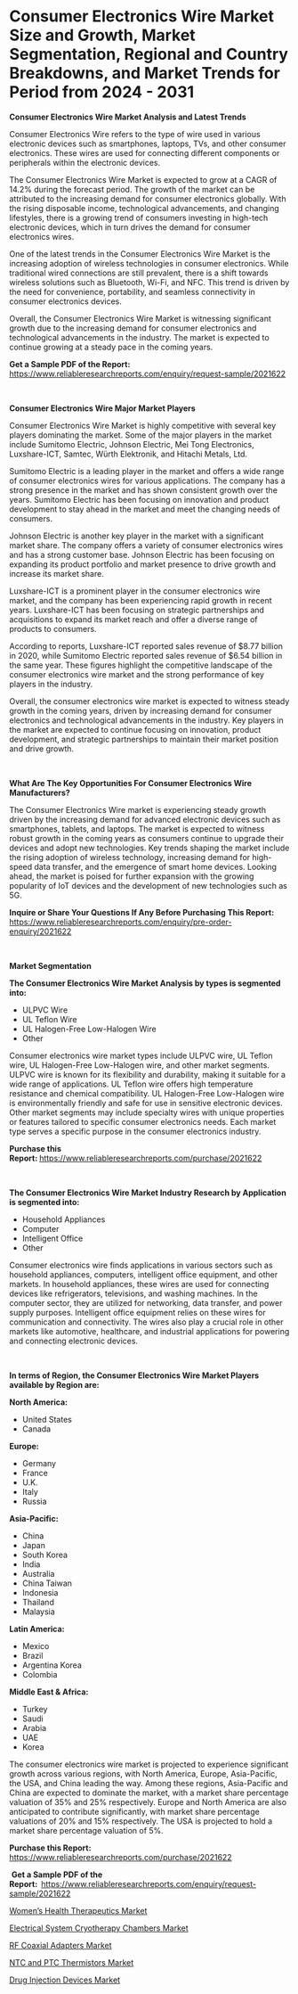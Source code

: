 <p><h1>Consumer Electronics Wire Market Size and Growth, Market Segmentation, Regional and Country Breakdowns, and Market Trends for Period from 2024 -  2031</h1></p><p><strong>Consumer Electronics Wire Market Analysis and Latest Trends</strong></p>
<p><p>Consumer Electronics Wire refers to the type of wire used in various electronic devices such as smartphones, laptops, TVs, and other consumer electronics. These wires are used for connecting different components or peripherals within the electronic devices.</p><p>The Consumer Electronics Wire Market is expected to grow at a CAGR of 14.2% during the forecast period. The growth of the market can be attributed to the increasing demand for consumer electronics globally. With the rising disposable income, technological advancements, and changing lifestyles, there is a growing trend of consumers investing in high-tech electronic devices, which in turn drives the demand for consumer electronics wires.</p><p>One of the latest trends in the Consumer Electronics Wire Market is the increasing adoption of wireless technologies in consumer electronics. While traditional wired connections are still prevalent, there is a shift towards wireless solutions such as Bluetooth, Wi-Fi, and NFC. This trend is driven by the need for convenience, portability, and seamless connectivity in consumer electronics devices.</p><p>Overall, the Consumer Electronics Wire Market is witnessing significant growth due to the increasing demand for consumer electronics and technological advancements in the industry. The market is expected to continue growing at a steady pace in the coming years.</p></p>
<p><strong>Get a Sample PDF of the Report:&nbsp;</strong> <a href="https://www.reliableresearchreports.com/enquiry/request-sample/2021622">https://www.reliableresearchreports.com/enquiry/request-sample/2021622</a></p>
<p>&nbsp;</p>
<p><strong>Consumer Electronics Wire Major Market Players</strong></p>
<p><p>Consumer Electronics Wire Market is highly competitive with several key players dominating the market. Some of the major players in the market include Sumitomo Electric, Johnson Electric, Mei Tong Electronics, Luxshare-ICT, Samtec, Würth Elektronik, and Hitachi Metals, Ltd.</p><p>Sumitomo Electric is a leading player in the market and offers a wide range of consumer electronics wires for various applications. The company has a strong presence in the market and has shown consistent growth over the years. Sumitomo Electric has been focusing on innovation and product development to stay ahead in the market and meet the changing needs of consumers.</p><p>Johnson Electric is another key player in the market with a significant market share. The company offers a variety of consumer electronics wires and has a strong customer base. Johnson Electric has been focusing on expanding its product portfolio and market presence to drive growth and increase its market share.</p><p>Luxshare-ICT is a prominent player in the consumer electronics wire market, and the company has been experiencing rapid growth in recent years. Luxshare-ICT has been focusing on strategic partnerships and acquisitions to expand its market reach and offer a diverse range of products to consumers.</p><p>According to reports, Luxshare-ICT reported sales revenue of $8.77 billion in 2020, while Sumitomo Electric reported sales revenue of $6.54 billion in the same year. These figures highlight the competitive landscape of the consumer electronics wire market and the strong performance of key players in the industry. </p><p>Overall, the consumer electronics wire market is expected to witness steady growth in the coming years, driven by increasing demand for consumer electronics and technological advancements in the industry. Key players in the market are expected to continue focusing on innovation, product development, and strategic partnerships to maintain their market position and drive growth.</p></p>
<p>&nbsp;</p>
<p><strong>What Are The Key Opportunities For Consumer Electronics Wire Manufacturers?</strong></p>
<p><p>The Consumer Electronics Wire market is experiencing steady growth driven by the increasing demand for advanced electronic devices such as smartphones, tablets, and laptops. The market is expected to witness robust growth in the coming years as consumers continue to upgrade their devices and adopt new technologies. Key trends shaping the market include the rising adoption of wireless technology, increasing demand for high-speed data transfer, and the emergence of smart home devices. Looking ahead, the market is poised for further expansion with the growing popularity of IoT devices and the development of new technologies such as 5G.</p></p>
<p><strong>Inquire or Share Your Questions If Any Before Purchasing This Report:</strong> <a href="https://www.reliableresearchreports.com/enquiry/pre-order-enquiry/2021622">https://www.reliableresearchreports.com/enquiry/pre-order-enquiry/2021622</a></p>
<p>&nbsp;</p>
<p><strong>Market Segmentation</strong></p>
<p><strong>The Consumer Electronics Wire Market Analysis by types is segmented into:</strong></p>
<p><ul><li>ULPVC Wire</li><li>UL Teflon Wire</li><li>UL Halogen-Free Low-Halogen Wire</li><li>Other</li></ul></p>
<p><p>Consumer electronics wire market types include ULPVC wire, UL Teflon wire, UL Halogen-Free Low-Halogen wire, and other market segments. ULPVC wire is known for its flexibility and durability, making it suitable for a wide range of applications. UL Teflon wire offers high temperature resistance and chemical compatibility. UL Halogen-Free Low-Halogen wire is environmentally friendly and safe for use in sensitive electronic devices. Other market segments may include specialty wires with unique properties or features tailored to specific consumer electronics needs. Each market type serves a specific purpose in the consumer electronics industry.</p></p>
<p><strong>Purchase this Report:&nbsp;</strong><a href="https://www.reliableresearchreports.com/purchase/2021622">https://www.reliableresearchreports.com/purchase/2021622</a></p>
<p>&nbsp;</p>
<p><strong>The Consumer Electronics Wire Market Industry Research by Application is segmented into:</strong></p>
<p><ul><li>Household Appliances</li><li>Computer</li><li>Intelligent Office</li><li>Other</li></ul></p>
<p><p>Consumer electronics wire finds applications in various sectors such as household appliances, computers, intelligent office equipment, and other markets. In household appliances, these wires are used for connecting devices like refrigerators, televisions, and washing machines. In the computer sector, they are utilized for networking, data transfer, and power supply purposes. Intelligent office equipment relies on these wires for communication and connectivity. The wires also play a crucial role in other markets like automotive, healthcare, and industrial applications for powering and connecting electronic devices.</p></p>
<p>&nbsp;</p>
<p><strong>In terms of Region, the Consumer Electronics Wire Market Players available by Region are:</strong></p>
<p>
    <p> <strong> North America: </strong>
        <ul>
            <li>United States</li>
            <li>Canada</li>
        </ul>
        </p> 
    <p> <strong> Europe: </strong>
        <ul>
            <li>Germany</li>
            <li>France</li>
            <li>U.K.</li>
            <li>Italy</li>
            <li>Russia</li>
        </ul>
        </p> 
    <p> <strong> Asia-Pacific: </strong>
        <ul>
            <li>China</li>
            <li>Japan</li>
            <li>South Korea</li>
            <li>India</li>
            <li>Australia</li>
            <li>China Taiwan</li>
            <li>Indonesia</li>
            <li>Thailand</li>
            <li>Malaysia</li>
        </ul>
        </p> 
    <p> <strong> Latin America: </strong>
        <ul>
            <li>Mexico</li>
            <li>Brazil</li>
            <li>Argentina Korea</li>
            <li>Colombia</li>
        </ul>
        </p> 
    <p> <strong> Middle East & Africa: </strong>
        <ul>
            <li>Turkey</li>
            <li>Saudi</li>
            <li>Arabia</li>
            <li>UAE</li>
            <li>Korea</li>
        </ul>
    </p>
    </p>
<p><p>The consumer electronics wire market is projected to experience significant growth across various regions, with North America, Europe, Asia-Pacific, the USA, and China leading the way. Among these regions, Asia-Pacific and China are expected to dominate the market, with a market share percentage valuation of 35% and 25% respectively. Europe and North America are also anticipated to contribute significantly, with market share percentage valuations of 20% and 15% respectively. The USA is projected to hold a market share percentage valuation of 5%.</p></p>
<p><strong>Purchase this Report: </strong><a href="https://www.reliableresearchreports.com/purchase/2021622">https://www.reliableresearchreports.com/purchase/2021622</a></p>
<p>&nbsp;<strong>Get a Sample PDF of the Report:&nbsp;&nbsp;</strong><a href="https://www.reliableresearchreports.com/enquiry/request-sample/2021622">https://www.reliableresearchreports.com/enquiry/request-sample/2021622</a></p>
<p><strong></strong></p>
<p><p><a href="https://thundering-castanet-c65.notion.site/Insights-into-Women-s-Health-Therapeutics-Market-Size-Analysing-Market-Share-Trends-and-Growth-fr-2464931677734d68820a90deca865449">Women’s Health Therapeutics Market</a></p><p><a href="https://github.com/arionmp/Market-Research-Report-List-2/blob/main/electrical-system-cryotherapy-chambers-market.md">Electrical System Cryotherapy Chambers Market</a></p><p><a href="https://view.publitas.com/reportprime-1/rf-coaxial-adapters-market-provides-a-comprehensive-analysis-including-a-macro-overview-of-the-market-as-well-as-micro-details-such-as-market-size-and-competitive-landscape/">RF Coaxial Adapters Market</a></p><p><a href="https://view.publitas.com/reportprime-1/ntc-and-ptc-thermistors-market-size-growth-and-forecast-from-2024-2031/">NTC and PTC Thermistors Market</a></p><p><a href="https://bubble-tree-ea4.notion.site/Drug-Injection-Devices-Market-A-Comprehensive-Report-of-its-Market-Share-Growth-Trends-2024-203-12010e27519142e584b55f7ddc0b0af3">Drug Injection Devices Market</a></p></p>